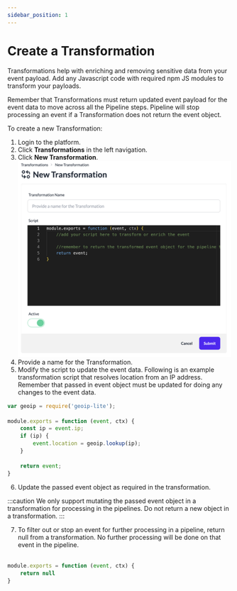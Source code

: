 ```yaml
---
sidebar_position: 1
---
```


# Create a Transformation
Transformations help with enriching and removing sensitive data from your event payload. Add any Javascript code with required npm JS modules to transform your payloads.

Remember that Transformations must return updated event payload for the event data to move across all the Pipeline steps. Pipeline will stop processing an event if a Transformation does not return the event object.

To create a new Transformation:

1. Login to the platform.
2. Click **Transformations** in the left navigation.
3. Click **New Transformation**.
![Create Transformation](./img/create-transformation.png)
4. Provide a name for the Transformation.
5. Modify the script to update the event data. Following is an example transformation script that resolves location from an IP address. Remember that passed in event object must be updated for doing any changes to the event data.

```js
var geoip = require('geoip-lite');

module.exports = function (event, ctx) {
    const ip = event.ip;
    if (ip) {
        event.location = geoip.lookup(ip);
    }
    
    return event;
}
```
6. Update the passed event object as required in the transformation.

:::caution
We only support mutating the passed event object in a transformation for processing in the pipelines.
Do not return a new object in a transformation. 
:::

7. To filter out or stop an event for further processing in a pipeline, return null from a transformation. No further processing will be done on that event in the pipeline.

```js

module.exports = function (event, ctx) {
    return null
}

```